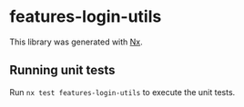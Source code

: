 # features-login-utils

This library was generated with [Nx](https://nx.dev).

## Running unit tests

Run `nx test features-login-utils` to execute the unit tests.
